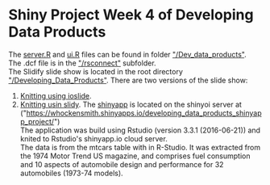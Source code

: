 # Shiny Project Week 4 of Developing Data Products  
The [server.R][2] and [ui.R][3] files can be found in folder ["/Dev_data_products"][1].  
The .dcf file is in the ["/rsconnect"][4] subfolder.  
The Slidify slide show is located in the root directory ["/Developing_Data_Products"][6]. 
There are two versions of the slide show:
1.  [Knitting using ioslide][7].  
2.  [Knitting usin slidy][8].
The [shinyapp][5] is located on the shinyoi server at ("https://whockensmith.shinyapps.io/developing_data_products_shinyapp_project/")  
The application was build using Rstudio (version 3.3.1 (2016-06-21)) and knited to Rstudio's shinyapp.io cloud server.  
The data is from the mtcars table with in R-Studio.  It was extracted from the 1974 Motor Trend US magazine, and comprises fuel consumption and 10 aspects of automobile design and performance for 32 automobiles (1973-74 models).


[1]:https://github.com/Whockensmith/Developing_Data_Products/tree/master/Dev_data_products
[2]:https://github.com/Whockensmith/Developing_Data_Products/blob/master/Dev_data_products/server.R  
[3]:https://github.com/Whockensmith/Developing_Data_Products/blob/master/Dev_data_products/ui.R
[4]:https://github.com/Whockensmith/Developing_Data_Products/blob/master/Dev_data_products/rsconnect/shinyapps.io/whockensmith/developing_data_products_shinyapp_project.dcf
[5]:https://whockensmith.shinyapps.io/developing_data_products_shinyapp_project/
[6]:https://github.com/Whockensmith/Developing_Data_Products
[7]:http://rpubs.com/Whockensmith/268416
[8]:http://rpubs.com/Whockensmith/268417  
